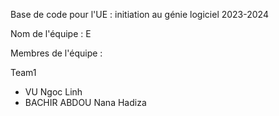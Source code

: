 Base de code pour l'UE : initiation au génie logiciel 2023-2024

Nom de l'équipe : E

Membres de l'équipe :

Team1 
- VU Ngoc Linh
- BACHIR ABDOU Nana Hadiza
